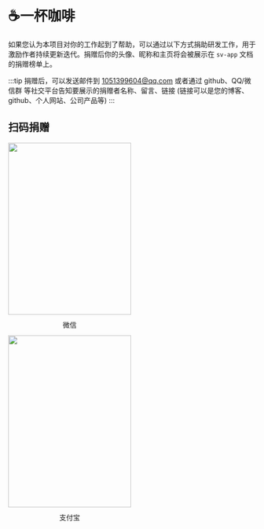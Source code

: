 # ☕一杯咖啡

如果您认为本项目对你的工作起到了帮助，可以通过以下方式捐助研发工作，用于激励作者持续更新迭代。捐赠后你的头像、昵称和主页将会被展示在 `sv-app` 文档的捐赠榜单上。

:::tip
捐赠后，可以发送邮件到 1051399604@qq.com 或者通过 github、QQ/微信群 等社交平台告知要展示的捐赠者名称、留言、链接 (链接可以是您的博客、github、个人网站、公司产品等)
:::

## 扫码捐赠

<div style="display: inline-block; margin-right: 120px;">
  <img style="width: 250px; height: 350px;" src="https://mp-74bfcbac-6ba6-4f39-8513-8831390ff75a.cdn.bspapp.com/pay/pay-wx.jpg" />
  <div style="text-align: center; line-height: 3;">微信</div>
</div>

<div style="display: inline-block;">
  <img style="width: 250px; height: 350px;" src="https://mp-74bfcbac-6ba6-4f39-8513-8831390ff75a.cdn.bspapp.com/pay/pay-ali.jpg" />
  <div style="text-align: center; line-height: 3;">支付宝</div>
</div>